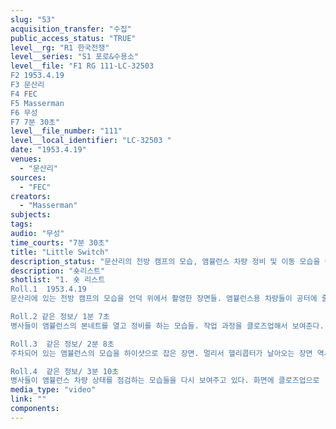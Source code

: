 ```yaml
---
slug: "53"
acquisition_transfer: "수집"
public_access_status: "TRUE"
level__rg: "R1 한국전쟁"
level__series: "S1 포로&수용소"
level__file: "F1 RG 111-LC-32503
F2 1953.4.19
F3 문산리 
F4 FEC
F5 Masserman
F6 무성
F7 7분 30초"
level__file_number: "111"
level__local_identifier: "LC-32503 "
date: "1953.4.19"
venues: 
  - "문산리"
sources: 
  - "FEC"
creators: 
  - "Masserman"
subjects: 
tags: 
audio: "무성"
time_courts: "7분 30초"
title: "Little Switch"
description_status: "문산리의 전방 캠프의 모습, 앰뷸런스 차량 정비 및 이동 모습을 촬영한 영상"
description: "숏리스트"
shotlist: "1. 숏 리스트
Roll.1  1953.4.19
문산리에 있는 전방 캠프의 모습을 언덕 위에서 촬영한 장면들. 앰뷸런스용 차량들이 공터에 줄지어 주차되어 있다. 수십대 규모의 앰뷸런스 차량들이 도열해 있다. 앰뷸런스 트럭에 병사가 차례로 주유를 하는 모습도 촬영되어 있다.(584th Medical Co Ambulance Camp)

Roll.2 같은 정보/ 1분 7초
병사들이 앰뷸런스의 본네트를 열고 정비를 하는 모습들. 작업 과정을 클로즈업해서 보여준다. 

Roll.3  같은 정보/ 2분 8초
주차되어 있는 앰뷸런스의 모습을 하이샷으로 잡은 장면. 멀리서 헬리콥터가 날아오는 장면 역시 화면에 잡혀 있다. 

Roll.4  같은 정보/ 3분 10초
병사들이 앰뷸런스 차량 상태를 점검하는 모습들을 다시 보여주고 있다. 화면에 클로즈업으로 'FREEDOM GATE' 푯말을 보여준다. 다리를 건너서 앰뷸런스들이 줄지어 건너오고 있는 모습을 촬영했다. 이후 앰뷸런스가 이동하는 장면들을 다양한 위치에서 포착한 장면들이 이어진다."
media_type: "video"
link: ""
components: 
---
```

